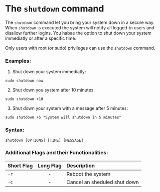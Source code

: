 # The `shutdown` command

The `shutdown` command let you bring your system down in a secure way. When `shutdown` is executed the system will notify all logged-in users and disallow further logins.
You habae the option to shut down your system immediatly or after a specific time.

Only users with root (or sudo) privileges can use the `shutdown` command.

### Examples:

1. Shut down your system immediatly:

```
sudo shutdown now
```

2. Shut down you system after 10 minutes:

```
sudo shutdown +10
```

3. Shut down your system with a message after 5 minutes:

```
sudo shutdown +5 "System will shutdown in 5 minutes"
```

### Syntax:

```
shutdown [OPTIONS] [TIME] [MESSAGE]
```

### Additional Flags and their Functionalities:

|**Short Flag**   |**Long Flag**   |**Description**   |
|:---|:---|:---|
|`-r`|<center>-</center>|Reboot the system|
|`-c`|<center>-</center>|Cancel an sheduled shut down|
